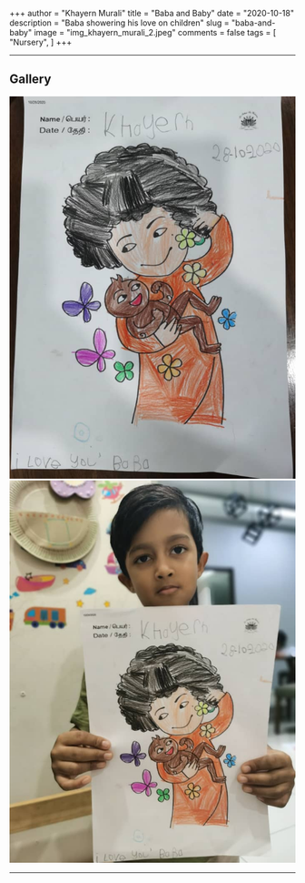 +++
author = "Khayern Murali"
title = "Baba and Baby"
date = "2020-10-18"
description = "Baba showering his love on children"
slug = "baba-and-baby"
image = "img_khayern_murali_2.jpeg"
comments = false
tags = [
    "Nursery",
]
+++

---

## Gallery

![](img_khayern_murali_1.jpeg) ![](img_khayern_murali_2.jpeg)

---
